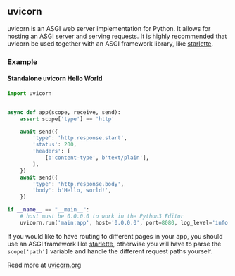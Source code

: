 ## uvicorn

uvicorn is an ASGI web server implementation for Python. It allows for hosting
an ASGI server and serving requests. It is highly recommended that uvicorn be used
together with an ASGI framework library, like <a href="/extralibs/starlette/">starlette</a>.

### Example

#### Standalone uvicorn Hello World

```python
import uvicorn


async def app(scope, receive, send):
    assert scope['type'] == 'http'

    await send({
        'type': 'http.response.start',
        'status': 200,
        'headers': [
            [b'content-type', b'text/plain'],
        ],
    })
    await send({
        'type': 'http.response.body',
        'body': b'Hello, world!',
    })

if __name__ == "__main__":
    # host must be 0.0.0.0 to work in the Python3 Editor
    uvicorn.run('main:app', host='0.0.0.0', port=8080, log_level='info')
```

If you would like to have routing to different pages in your app, you should use an
ASGI framework like <a href="/extralibs/starlette/">starlette</a>, otherwise you will 
have to parse the `scope['path']` variable and handle the different request paths yourself.

Read more at <a href="https://www.uvicorn.org/">uvicorn.org</a>